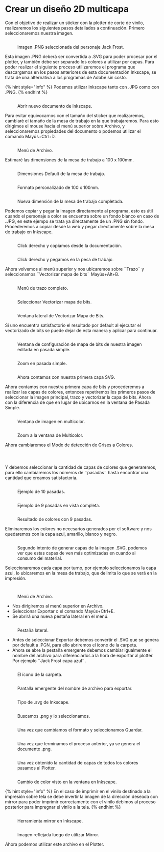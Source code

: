 # Crear un diseño 2D multicapa

Con el objetivo de realizar un sticker con la plotter de corte de vinilo, realizaremos los siguientes pasos detallados a continuación. Primero seleccionaremos nuestra imagen.

<figure><img src="../../.gitbook/assets/imagen_2023-11-04_203213350.png" alt=""><figcaption><p>Imagen .PNG seleccionada del personaje Jack Frost.</p></figcaption></figure>



Esta imagen .PNG deberá ser convertida a .SVG para poder procesar por el plotter, y también debe ser separado los colores a utilizar por capas. Para poder realizar el siguiente proceso utilizaremos el programa que descargamos en los pasos anteriores de esta documentación Inkscape, se trata de una alternativa a los programas de Adobe sin costo.

{% hint style="info" %}
Podemos utilizar Inkscape tanto con .JPG como con .PNG.
{% endhint %}

<figure><img src="../../.gitbook/assets/imagen_2023-11-04_203225518.png" alt=""><figcaption><p>Abrir nuevo documento de Inkscape.</p></figcaption></figure>

Para evitar equivocarnos con el tamaño del sticker que realizaremos, cambiaré el tamaño de la mesa de trabajo en la que trabajaremos. Para esto dirigimos el mouse hacia el menú superior sobre Archivo, y seleccionaremos propiedades del documento o podemos utilizar el comando Mayús+Ctrl+D.

<figure><img src="../../.gitbook/assets/image (8).png" alt=""><figcaption><p>Menú de Archivo.</p></figcaption></figure>

Estimaré las dimensiones de la mesa de trabajo a 100 x 100mm.

<div>

<figure><img src="../../.gitbook/assets/imagen_2023-11-04_203734019.png" alt=""><figcaption><p>Dimensiones Default de la mesa de trabajo.</p></figcaption></figure>

 

<figure><img src="../../.gitbook/assets/imagen_2023-11-04_203744600.png" alt=""><figcaption><p>Formato personalizado de 100 x 100mm.</p></figcaption></figure>

</div>

<figure><img src="../../.gitbook/assets/imagen_2023-11-04_203755292.png" alt=""><figcaption><p>Nueva dimensión de la mesa de trabajo completada.</p></figcaption></figure>

Podemos copiar y pegar la imagen directamente al programa, esto es útil cuando el personaje a color se encuentra sobre un fondo blanco en caso de .JPG, en este ejempo se trata ya directamente de un .PNG sin fondo. Procederemos a copiar desde la web y pegar directamente sobre la mesa de trabajo en Inkscape.

<figure><img src="../../.gitbook/assets/imagen_2023-11-04_203847064.png" alt=""><figcaption><p>Click derecho y copiamos desde la documentación.</p></figcaption></figure>

<figure><img src="../../.gitbook/assets/imagen_2023-11-04_203857356.png" alt=""><figcaption><p>Click derecho y pegamos en la pesa de trabajo.</p></figcaption></figure>

Ahora volvemos al menú superior y nos ubicaremos sobre ¨Trazo¨ y seleccionamos ¨Vectorizar mapa de bits¨ Mayús+Alt+B.

<div>

<figure><img src="../../.gitbook/assets/imagen_2023-11-04_203930573.png" alt=""><figcaption><p>Menú de trazo completo.</p></figcaption></figure>

 

<figure><img src="../../.gitbook/assets/imagen_2023-11-04_203940844.png" alt=""><figcaption><p>Seleccionar Vectorizar mapa de bits.</p></figcaption></figure>

</div>

<figure><img src="../../.gitbook/assets/imagen_2023-11-04_203952145.png" alt=""><figcaption><p>Ventana lateral de Vectorizar Mapa de Bits.</p></figcaption></figure>

Si uno encuentra satisfactorio el resultado por default al ejecutar el vectorizado de bits se puede dejar de esta manera y aplicar para continuar.

<div>

<figure><img src="../../.gitbook/assets/imagen_2023-11-04_204121724.png" alt=""><figcaption><p>Ventana de configuración de mapa de bits de nuestra imagen editada en pasada simple.</p></figcaption></figure>

 

<figure><img src="../../.gitbook/assets/imagen_2023-11-04_204134233.png" alt=""><figcaption><p>Zoom en pasada simple.</p></figcaption></figure>

</div>

<figure><img src="../../.gitbook/assets/imagen_2023-11-04_204146538.png" alt=""><figcaption><p>Ahora contamos con nuestra primera capa SVG.</p></figcaption></figure>

Ahora contamos con nuestra primera capa de bits y procederemos a realizar las capas de colores, entonces repetiremos los primeros pasos de seleccionar la imagen principal, trazo y vectorizar la capa de bits. Ahora con la diferencia de que en lugar de ubicarnos en la ventana de Pasada Simple.

<div>

<figure><img src="../../.gitbook/assets/imagen_2023-11-04_204157171.png" alt=""><figcaption><p>Ventana de imagen en multicolor.</p></figcaption></figure>

 

<figure><img src="../../.gitbook/assets/imagen_2023-11-04_204207787.png" alt=""><figcaption><p>Zoom a la ventana de Multicolor.</p></figcaption></figure>

</div>

Ahora cambiaremos el Modo de detección de Grises a Colores.

<div>

<figure><img src="../../.gitbook/assets/imagen_2023-11-04_204221979.png" alt=""><figcaption></figcaption></figure>

 

<figure><img src="../../.gitbook/assets/imagen_2023-11-04_204233076.png" alt=""><figcaption></figcaption></figure>

 

<figure><img src="../../.gitbook/assets/imagen_2023-11-04_204245156.png" alt=""><figcaption></figcaption></figure>

</div>

Y debemos seleccionar la cantidad de capas de colores que generaremos, para ello cambiaremos los números de ¨pasadas¨ hasta encontrar una cantidad que creamos satisfactoria.

<div>

<figure><img src="../../.gitbook/assets/imagen_2023-11-04_204316579.png" alt=""><figcaption><p>Ejemplo de 10 pasadas.</p></figcaption></figure>

 

<figure><img src="../../.gitbook/assets/imagen_2023-11-04_204326146.png" alt=""><figcaption><p>Ejemplo de 9 pasadas en vista completa.</p></figcaption></figure>

 

<figure><img src="../../.gitbook/assets/imagen_2023-11-04_204335716.png" alt=""><figcaption><p>Resultado de colores con 9 pasadas.</p></figcaption></figure>

</div>

Eliminaremos los colores no necesarios generados por el software y nos quedaremos con la capa azul, amarillo, blanco y negro.

<figure><img src="../../.gitbook/assets/imagen_2023-11-04_204350932.png" alt=""><figcaption><p>Segundo intento de generar capas de la imagen .SVG, podemos ver que estas capas de ven más optimizadas en cuando al consumo del material.</p></figcaption></figure>

Seleccionaremos cada capa por turno, por ejemplo seleccionamos la capa azul, lo ubicaremos en la mesa de trabajo, que delimita lo que se verá en la impresión.

<figure><img src="../../.gitbook/assets/imagen_2023-11-04_204519762.png" alt=""><figcaption></figcaption></figure>

<figure><img src="../../.gitbook/assets/imagen_2023-11-04_204528691.png" alt=""><figcaption><p>Menú de Archivo.</p></figcaption></figure>

* Nos dirigiremos al menú superior en Archivo.
* Seleccionar Exportar o el comando Mayús+Ctrl+E.
* Se abrirá una nueva pestaña lateral en el menú.

<figure><img src="../../.gitbook/assets/imagen_2023-11-04_204554339.png" alt=""><figcaption><p>Pestaña lateral.</p></figcaption></figure>

* Antes de seleccionar Exportar debemos convertir el .SVG que se genera por default a .PGN, para ello abriremos el ícono de la carpeta.
* Ahora se abre la pestaña emergente debemos cambiar igualmente el nombre del archivo para diferenciarlos a la hora de exportar al plotter. Por ejemplo ¨Jack Frost capa azul¨.

<figure><img src="../../.gitbook/assets/image (1) (1) (1) (1) (1) (1) (1) (1) (1) (1) (1).png" alt=""><figcaption><p>El ícono de la carpeta.</p></figcaption></figure>

<figure><img src="../../.gitbook/assets/imagen_2023-11-04_204840593.png" alt=""><figcaption><p>Pantalla emergente del nombre de archivo para exportar.</p></figcaption></figure>

<figure><img src="../../.gitbook/assets/imagen_2023-11-04_204855281.png" alt=""><figcaption><p>Tipo de .svg de Inkscape.</p></figcaption></figure>

<figure><img src="../../.gitbook/assets/imagen_2023-11-04_204910200.png" alt=""><figcaption><p>Buscamos .png y lo seleccionamos.</p></figcaption></figure>

<figure><img src="../../.gitbook/assets/imagen_2023-11-04_204921149.png" alt=""><figcaption><p>Una vez que cambiamos el formato y seleccionamos Guardar.</p></figcaption></figure>

<figure><img src="../../.gitbook/assets/imagen_2023-11-04_204932851.png" alt=""><figcaption><p>Una vez que terminamos el proceso anterior, ya se genera el documento .png. </p></figcaption></figure>

<figure><img src="../../.gitbook/assets/imagen_2023-11-04_205047439.png" alt=""><figcaption><p>Una vez obtenido la cantidad de capas de todos los colores pasamos al Plotter.</p></figcaption></figure>

<figure><img src="../../.gitbook/assets/imagen_2023-11-04_205102849.png" alt=""><figcaption><p>Cambio de color visto en la ventana en Inkscape.</p></figcaption></figure>

{% hint style="info" %}
En el caso de imprimir en el vinilo destinado a la impresión sobre tela se debe invertir la imagen de la dirección deseada con mirror para poder imprimir correctamente con el vinilo debimos al proceso posterior para impregnar el vinilo a la tela.&#x20;
{% endhint %}

<div>

<figure><img src="../../.gitbook/assets/imagen_2023-11-04_205120156.png" alt=""><figcaption><p>Herramienta mirror en Inkscape. </p></figcaption></figure>

 

<figure><img src="../../.gitbook/assets/imagen_2023-11-04_205132536.png" alt=""><figcaption><p>Imagen reflejada luego de utilizar Mirror.</p></figcaption></figure>

</div>

Ahora podemos utilizar este archivo en el Plotter.
